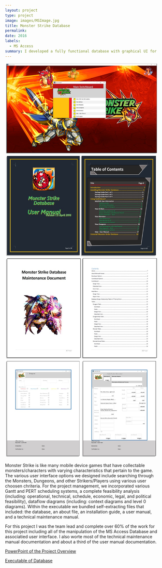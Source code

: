 ```yaml
---
layout: project
type: project
image: images/MSImage.jpg
title: Monster Strike Database
permalink: 
date: 2016
labels:
  - MS Access
summary: I developed a fully functional database with graphical UI for keeping record of the mobile game called Monster Strike.
---
```


<div class="ui small rounded images">
  <img class="ui image" src="../images/MSImage2.jpg">
  <img class="ui image" src="../images/MSImage3.jpg">
  <img class="ui image" src="../images/MSImage4.jpg">
  <img class="ui image" src="../images/MSImage5.jpg">
</div>

Monster Strike is like many mobile device games that have collectable monsters/characters with varying characteristics that pertain to the game.  The various user interface options we designed include searching through the Monsters, Dungeons, and other Strikers/Players using various user choosen chriteria.  For the project management, we incorporated various Gantt and PERT scheduling systems, a complete feasibility analysis (including: operational, technical, schedule, economic, legal, and political feasibility), dataflow diagrams (including: context diagrams and level 0 diagrams).  Within the executable we bundled self-extracting files that included: the database, an about file, an installation guide, a user manual, and a technical maintenance manual. 

For this project I was the team lead and complete over 60% of the work for this project including all of the manipulation of the MS Access Database and associatied user interface.  I also worte most of the technical maintenance manual documentation and about a third of the user manual documentation.

<a href="https://lenjason.github.io/projects/MonsterStrikePPT.pptx">PowerPoint of the Project Overview</a>

<a href="https://lenjason.github.io/projects/MonsterStrikeDB.exe">Executable of Database</a>
